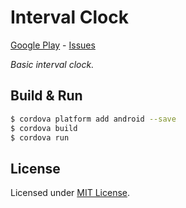 # Interval Clock
[Google Play] - [Issues]

_Basic interval clock._

[Google Play]: https://play.google.com/store/apps/details?id=com.metaist.intervalclock
[Issues]: https://github.com/30Apps30Days/18-intervalclock/issues

## Build & Run
```bash
$ cordova platform add android --save
$ cordova build
$ cordova run
```

## License
Licensed under [MIT License].

[MIT License]: http://opensource.org/licenses/MIT

